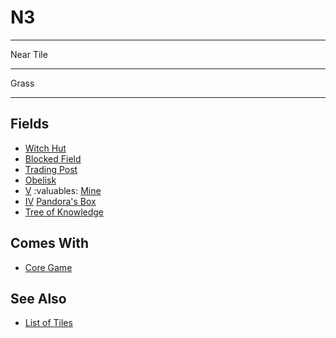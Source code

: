 # N3

___
Near Tile
___
Grass
___


## Fields

- [Witch Hut](../fields/witch_hut.md)
- [Blocked Field](../keywords/blocked_field.md)
- [Trading Post](../trading.md)
- [Obelisk](../fields/obelisk.md)
- [Ⅴ](../difficulties.md) :valuables: [Mine](../fields/mine.md)
- [Ⅳ](../difficulties.md) [Pandora's Box](../fields/pandoras_box.md)
- [Tree of Knowledge](../fields/tree_of_knowledge.md)


## Comes With

- [Core Game](../content/core_game.md)


## See Also

- [List of Tiles](index.md)
